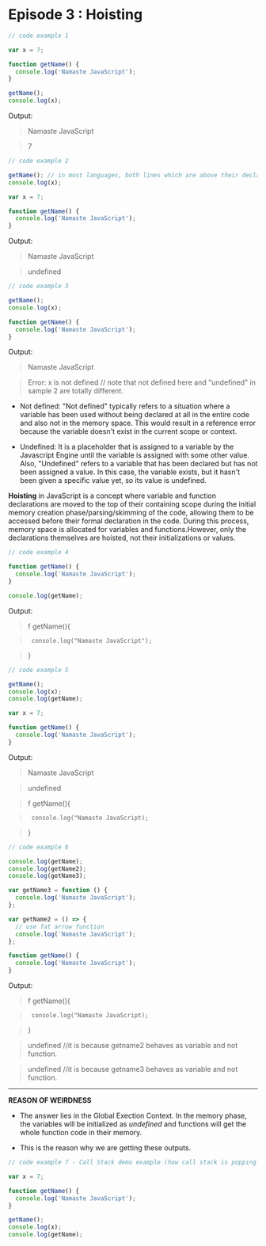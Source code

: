 # Episode 3 : Hoisting

```javascript
// code example 1

var x = 7;

function getName() {
  console.log('Namaste JavaScript');
}

getName();
console.log(x);
```

Output:

> Namaste JavaScript

> 7

```javascript
// code example 2

getName(); // in most languages, both lines which are above their declaration will give error. Not in JS though.
console.log(x);

var x = 7;

function getName() {
  console.log('Namaste JavaScript');
}
```

Output:

> Namaste JavaScript

> undefined

```javascript
// code example 3

getName();
console.log(x);

function getName() {
  console.log('Namaste JavaScript');
}
```

Output:

> Namaste JavaScript

> Error: x is not defined // note that not defined here and "undefined" in
> sample 2 are totally different.

- Not defined: "Not defined" typically refers to a situation where a variable has been used without being declared at all in the entire code and also not in the memory space. This would result in a reference error because the variable doesn't exist in the current scope or context.

- Undefined: It is a placeholder that is assigned to a variable by the
  Javascript Engine until the variable is assigned with some other value. Also, "Undefined" refers to a variable that has been declared but has not been assigned a value. In this case, the variable exists, but it hasn't been given a specific value yet, so its value is undefined.

**Hoisting** in JavaScript is a concept where variable and function declarations are moved to the top of their containing scope during the initial memory creation phase/parsing/skimming of the code, allowing them to be accessed before their formal declaration in the code. During this process, memory space is allocated for variables and functions.However, only the declarations themselves are hoisted, not their initializations or values.

```javascript
// code example 4

function getName() {
  console.log('Namaste JavaScript');
}

console.log(getName);
```

Output:

> f getName(){

>      console.log("Namaste JavaScript");

> }

```javascript
// code example 5

getName();
console.log(x);
console.log(getName);

var x = 7;

function getName() {
  console.log('Namaste JavaScript');
}
```

Output:

> Namaste JavaScript

> undefined

> f getName(){

>      console.log("Namaste JavaScript);

> }

```javascript
// code example 6

console.log(getName);
console.log(getName2);
console.log(getName3);

var getName3 = function () {
  console.log('Namaste JavaScript');
};

var getName2 = () => {
  // use fat arrow function
  console.log('Namaste JavaScript');
};

function getName() {
  console.log('Namaste JavaScript');
}
```

Output:

> f getName(){

>      console.log("Namaste JavaScript);

> }

> undefined //it is because getname2 behaves as variable and not function.

> undefined //it is because getname3 behaves as variable and not function.

---

**REASON OF WEIRDNESS**

- The answer lies in the Global Exection Context. In the memory phase, the
  variables will be initialized as _undefined_ and functions will get the whole
  function code in their memory.

- This is the reason why we are getting these outputs.

```javascript
// code example 7 - Call Stack demo example (how call stack is popping in and popping out)

var x = 7;

function getName() {
  console.log('Namaste JavaScript');
}

getName();
console.log(x);
console.log(getName);
```
